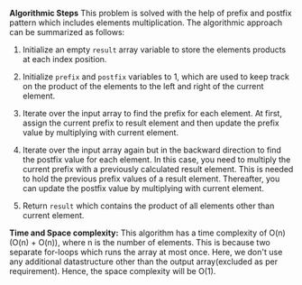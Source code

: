 **Algorithmic Steps**
This problem is solved with the help of prefix and postfix pattern which includes elements multiplication. The algorithmic approach can be summarized as follows:

1. Initialize an empty `result` array variable to store the elements products at each index position. 

2. Initialize `prefix` and `postfix` variables to 1, which are used to keep track on the product of the elements to the left and right of the current element.

3. Iterate over the input array to find the prefix for each element. At first, assign the current prefix to result element and then update the prefix value by multiplying with current element.

4. Iterate over the input array again but in the backward direction to find the postfix value for each element. In this case, you need to multiply the current prefix with a previously calculated result element. This is needed to hold the previous prefix values of a result element. Thereafter, you can update the postfix value by multiplying with current element.

5. Return `result` which contains the product of all elements other than current element.


**Time and Space complexity:**
This algorithm has a time complexity of O(n)(O(n) + O(n)), where n is the number of elements. This is because two separate for-loops which runs the array at most once. 
Here, we don't use any additional datastructure other than the output array(excluded as per requirement). Hence, the space complexity will be O(1).